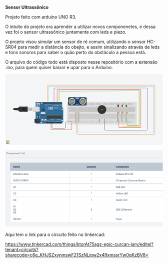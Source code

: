 **Sensor Ultrassônico**

Projeto feito com arduino UNO R3.

O intuito do projeto era aprender a utilizar novos componenetes, e dessa vez foi o sensor ultrassônico juntamente com leds e piezo.

O projeto visou simular um sensor de ré comum, utilizando o sensor HC-SR04 para medir a distância do obejto, e assim sinalizando através de leds e tons sonoros para saber o quão perto do obstáculo a pessoa está.

O arquivo do código todo está disposto nesse repositório com a extensão .ino, para quem quiser baixar e upar para o
Arduino.

![Screenshot Circuito](https://github.com/SquirrelArteeDesign/Sensor-Ultrassonico/blob/master/images/Circuito.png)

![Screenshot - Componenetes](https://github.com/SquirrelArteeDesign/Sensor-Ultrassonico/blob/master/images/Componentes.png)

Aqui tem o link para o circuito feito no tinkercad:

https://www.tinkercad.com/things/ktorAt75agz-epic-curcan-jarv/editel?tenant=circuits?sharecode=c6e_KHJSZxynmswF21SzNLipw2x49xmssrYw0qKzBV8=
